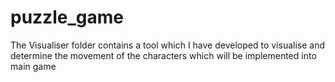 # puzzle_game

The Visualiser folder contains a tool which I have developed to visualise and determine the movement of the characters which will be implemented into main game
